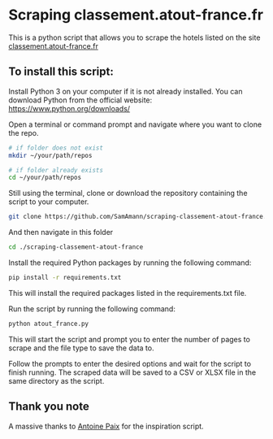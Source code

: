 # Scraping classement.atout-france.fr

This is a python script that allows you to scrape the hotels listed on the site [classement.atout-france.fr](https://www.classement.atout-france.fr/)

## To install this script:

Install Python 3 on your computer if it is not already installed. You can download Python from the official website: https://www.python.org/downloads/

Open a terminal or command prompt and navigate where you want to clone the repo.
``` bash
# if folder does not exist
mkdir ~/your/path/repos

# if folder already exists
cd ~/your/path/repos
```
Still using the terminal, clone or download the repository containing the script to your computer.
``` bash
git clone https://github.com/SamAmann/scraping-classement-atout-france.git
```
And then navigate in this folder
``` bash
cd ./scraping-classement-atout-france
```

Install the required Python packages by running the following command:
``` bash
pip install -r requirements.txt
```

This will install the required packages listed in the requirements.txt file.

Run the script by running the following command:
``` bash
python atout_france.py
```

This will start the script and prompt you to enter the number of pages to scrape and the file type to save the data to.

Follow the prompts to enter the desired options and wait for the script to finish running. 
The scraped data will be saved to a CSV or XLSX file in the same directory as the script.

## Thank you note
A massive thanks to [Antoine Paix](https://github.com/AntoinePaix/scraping-classement-atout-france) for the inspiration script.
